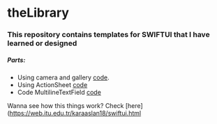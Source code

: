# theLibrary

### This repository contains templates for SWIFTUI that I have learned or designed

##### Parts:

* Using camera and gallery [code](https://github.com/MrKaraaslan/theLibrary/tree/master/Library/CameraAndGallery).
* Using ActionSheet [code](https://github.com/MrKaraaslan/theLibrary/tree/master/Library/ActionSheetExample)
* Code MultilineTextField [code](https://github.com/MrKaraaslan/theLibrary/tree/master/Library/multilineTextField)

Wanna see how this things work? Check  [here](https://web.itu.edu.tr/karaaslan18/swiftui.html
